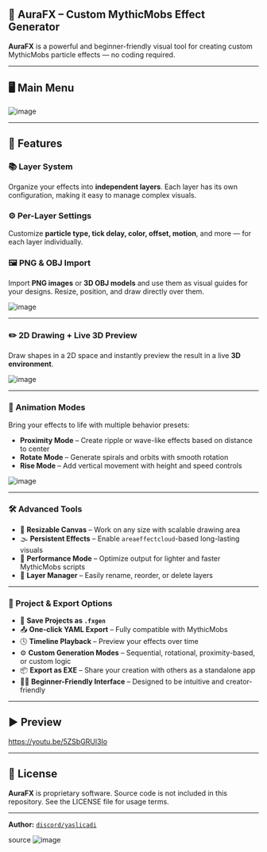 
## 🎉 AuraFX – Custom MythicMobs Effect Generator

**AuraFX** is a powerful and beginner-friendly visual tool for creating custom MythicMobs particle effects — no coding required.

---

## 🖥️ Main Menu

![image](https://github.com/user-attachments/assets/843cca78-d074-4356-903e-21b9f333d630)


---

## 🧩 Features

### 📚 Layer System

Organize your effects into **independent layers**. Each layer has its own configuration, making it easy to manage complex visuals.

### ⚙️ Per-Layer Settings

Customize **particle type, tick delay, color, offset, motion**, and more — for each layer individually.

### 🖼️ PNG & OBJ Import

Import **PNG images** or **3D OBJ models** and use them as visual guides for your designs. Resize, position, and draw directly over them.

![image](https://github.com/user-attachments/assets/bf2ff28d-3446-4f5c-adf2-3c2b5ccc6ff4)


---

### ✏️ 2D Drawing + Live 3D Preview

Draw shapes in a 2D space and instantly preview the result in a live **3D environment**.

![image](https://github.com/user-attachments/assets/52201721-6c9d-41ed-a0f6-3e70c4c9d396)


---

### 🔁 Animation Modes

Bring your effects to life with multiple behavior presets:

* **Proximity Mode** – Create ripple or wave-like effects based on distance to center
* **Rotate Mode** – Generate spirals and orbits with smooth rotation
* **Rise Mode** – Add vertical movement with height and speed controls


![image](https://github.com/user-attachments/assets/dc84f7a5-a398-4646-aa49-5c56b49b611d)

---

### 🛠️ Advanced Tools

* 🎨 **Resizable Canvas** – Work on any size with scalable drawing area
* 🌫️ **Persistent Effects** – Enable `areaeffectcloud`-based long-lasting visuals
* 🚀 **Performance Mode** – Optimize output for lighter and faster MythicMobs scripts
* 🔀 **Layer Manager** – Easily rename, reorder, or delete layers

---

### 💾 Project & Export Options

* 💾 **Save Projects as `.fxgen`**
* 📤 **One-click YAML Export** – Fully compatible with MythicMobs
* 🕓 **Timeline Playback** – Preview your effects over time
* ⚙️ **Custom Generation Modes** – Sequential, rotational, proximity-based, or custom logic
* 📦 **Export as EXE** – Share your creation with others as a standalone app
* 🧑‍🎨 **Beginner-Friendly Interface** – Designed to be intuitive and creator-friendly

---

## ▶️ Preview

https://youtu.be/5ZSbGRUl3Io

---

## 📜 License

**AuraFX** is proprietary software. Source code is not included in this repository. See the LICENSE file for usage terms.

---

**Author:** [`discord/yaslicadi`](https://discord.com/users/yaslicadi)

source
![image](https://github.com/user-attachments/assets/a5f30f08-23ed-4f48-9f04-93855bd2eb8b)

